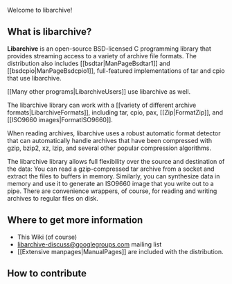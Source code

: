 Welcome to libarchive!

## What is libarchive?

**Libarchive** is an open-source BSD-licensed C programming library
that provides streaming access to a variety of archive file formats.
The distribution also includes [[bsdtar|ManPageBsdtar1]] and [[bsdcpio|ManPageBsdcpio1]],
full-featured implementations of tar and cpio that use libarchive.

[[Many other programs|LibarchiveUsers]] use libarchive as well.

The libarchive library can work with a [[variety of different archive formats|LibarchiveFormats]], including tar, cpio, pax, [[Zip|FormatZip]], and [[ISO9660 images|FormatISO9660]].

When reading archives, libarchive uses a robust
automatic format detector that can automatically handle
archives that have been compressed with gzip, bzip2, xz,
lzip, and several other popular compression algorithms.

The libarchive library allows full flexibility over the
source and destination of the data:
You can read a gzip-compressed tar archive from a socket
and extract the files to buffers in memory.
Similarly, you can synthesize data in memory and use it
to generate an ISO9660 image that you write out to a pipe.
There are convenience wrappers, of course, for reading
and writing archives to regular files on disk.

## Where to get more information

* This Wiki (of course)
* libarchive-discuss@googlegroups.com mailing list
* [[Extensive manpages|ManualPages]] are included with the distribution.

## How to contribute

